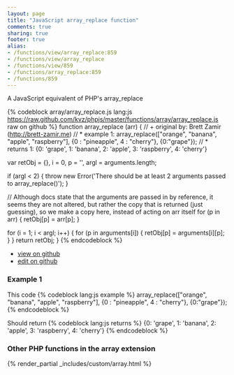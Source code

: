 ```yaml
---
layout: page
title: "JavaScript array_replace function"
comments: true
sharing: true
footer: true
alias:
- /functions/view/array_replace:859
- /functions/view/array_replace
- /functions/view/859
- /functions/array_replace:859
- /functions/859
---
```

<!-- Generated by Rakefile:build -->
A JavaScript equivalent of PHP's array_replace

{% codeblock array/array_replace.js lang:js https://raw.github.com/kvz/phpjs/master/functions/array/array_replace.js raw on github %}
function array_replace (arr) {
  // +   original by: Brett Zamir (http://brett-zamir.me)
  // *     example 1: array_replace(["orange", "banana", "apple", "raspberry"], {0 : "pineapple", 4 : "cherry"}, {0:"grape"});
  // *     returns 1: {0: 'grape', 1: 'banana', 2: 'apple', 3: 'raspberry', 4: 'cherry'}

  var retObj = {},
    i = 0,
    p = '',
    argl = arguments.length;

  if (argl < 2) {
    throw new Error('There should be at least 2 arguments passed to array_replace()');
  }

  // Although docs state that the arguments are passed in by reference, it seems they are not altered, but rather the copy that is returned (just guessing), so we make a copy here, instead of acting on arr itself
  for (p in arr) {
    retObj[p] = arr[p];
  }

  for (i = 1; i < argl; i++) {
    for (p in arguments[i]) {
      retObj[p] = arguments[i][p];
    }
  }
  return retObj;
}
{% endcodeblock %}

 - [view on github](https://github.com/kvz/phpjs/blob/master/functions/array/array_replace.js)
 - [edit on github](https://github.com/kvz/phpjs/edit/master/functions/array/array_replace.js)

### Example 1
This code
{% codeblock lang:js example %}
array_replace(["orange", "banana", "apple", "raspberry"], {0 : "pineapple", 4 : "cherry"}, {0:"grape"});
{% endcodeblock %}

Should return
{% codeblock lang:js returns %}
{0: 'grape', 1: 'banana', 2: 'apple', 3: 'raspberry', 4: 'cherry'}
{% endcodeblock %}


### Other PHP functions in the array extension
{% render_partial _includes/custom/array.html %}
